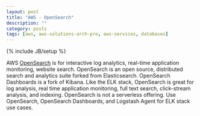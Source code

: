 ```yaml
---
layout: post
title: "AWS - OpenSearch"
description: ""
category: posts
tags: [aws, aws-solutions-arch-pro, aws-services, databases]
---
```

{% include JB/setup %}

AWS [OpenSearch](https://aws.amazon.com/documentation/opensearch-service/) is for interactive log analytics, real-time application monitoring, website search. OpenSearch is an open source, distributed search and analytics suite forked from Elasticsearch. OpenSearch Dashboards is a fork of Kibana. Like the ELK stack, OpenSearch is great for log analysis, real time application monitoring, full text search, click-stream analysis, and indexing. OpenSearch is not a serverless offering. Use OpenSearch, OpenSearch Dashboards, and Logstash Agent for ELK stack use cases.
